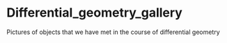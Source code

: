 # Differential_geometry_gallery
 Pictures of objects that we have met in the course of differential geometry
